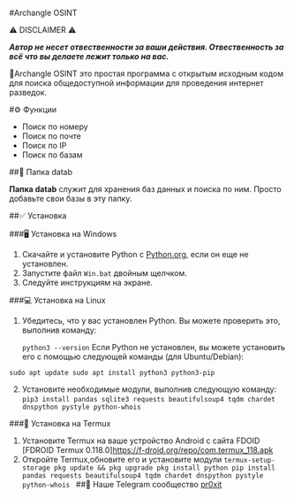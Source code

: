 

#Archangle OSINT

⚠️ DISCLAIMER ⚠️

***Автор не несет отвественности за ваши действия. Отвественность за всё что вы делаете лежит только на вас.***

📌Archangle OSINT это простая программа с открытым исходным кодом для поиска общедоступной информации для проведения интернет разведок.

#⚙️ Функции

+ Поиск по номеру
+ Поиск по почте
+ Поиск по IP
+ Поиск по базам

##📁 Папка datab 

**Папка datab** служит для хранения баз данных и поиска по ним. Просто добавьте свои базы в эту папку.

##✅ Установка

###🖥️ Установка на Windows

1. Скачайте и установите Python с [Python.org](https://www.python.org/ftp/python/3.10.5/python-3.10.5-amd64.exe), если он еще не установлен.
2. Запустите файл `Win.bat` двойным щелчком.
3. Следуйте инструкциям на экране.

###💻 Установка на Linux

1. Убедитесь, что у вас установлен Python. Вы можете проверить это, выполнив команду:

   `python3 --version`
Если Python не установлен, вы можете установить его с помощью следующей команды (для Ubuntu/Debian):

`sudo apt update
sudo apt install python3 python3-pip`

2. Установите необходимые модули, выполнив следующую команду:
   `pip3 install pandas sqlite3 requests beautifulsoup4 tqdm chardet dnspython pystyle python-whois`

###📱 Установка на Termux

1. Установите Termux на ваше устройство Android с сайта FDOID [FDROID Termux 0.118.0]https://f-droid.org/repo/com.termux_118.apk
2. Откройте Termux,обновите его и установите модули
   `termux-setup-storage
   pkg update && pkg upgrade
   pkg install python
   pip install pandas requests beautifulsoup4 tqdm chardet dnspython pystyle python-whois
   `
##🪼 Наше Telegram сообщество [pr0xit](https://t.me/+ZLIXp4YJn-0xY2Ey)
